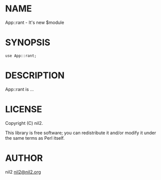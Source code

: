 # NAME

App::rant - It's new $module

# SYNOPSIS

    use App::rant;

# DESCRIPTION

App::rant is ...

# LICENSE

Copyright (C) nil2.

This library is free software; you can redistribute it and/or modify
it under the same terms as Perl itself.

# AUTHOR

nil2 <nil2@nil2.org>
